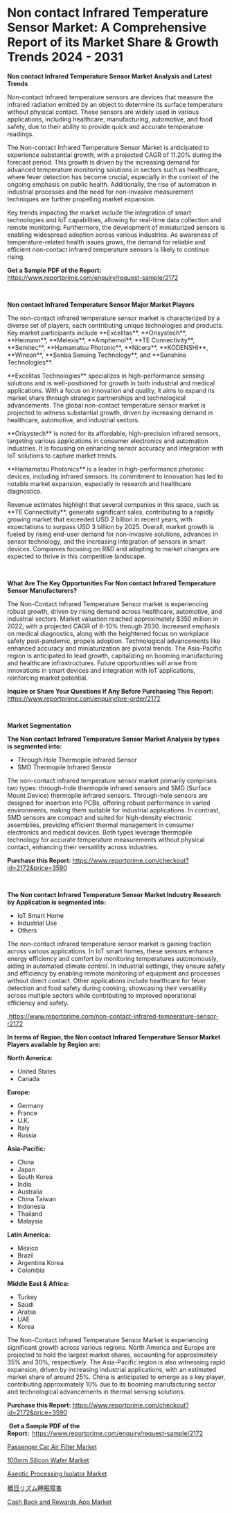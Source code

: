 <p><h1>Non contact Infrared Temperature Sensor Market: A Comprehensive Report of its Market Share & Growth Trends 2024 - 2031</h1></p><p><strong>Non contact Infrared Temperature Sensor Market Analysis and Latest Trends</strong></p>
<p><p>Non-contact infrared temperature sensors are devices that measure the infrared radiation emitted by an object to determine its surface temperature without physical contact. These sensors are widely used in various applications, including healthcare, manufacturing, automotive, and food safety, due to their ability to provide quick and accurate temperature readings.</p><p>The Non-contact Infrared Temperature Sensor Market is anticipated to experience substantial growth, with a projected CAGR of 11.20% during the forecast period. This growth is driven by the increasing demand for advanced temperature monitoring solutions in sectors such as healthcare, where fever detection has become crucial, especially in the context of the ongoing emphasis on public health. Additionally, the rise of automation in industrial processes and the need for non-invasive measurement techniques are further propelling market expansion.</p><p>Key trends impacting the market include the integration of smart technologies and IoT capabilities, allowing for real-time data collection and remote monitoring. Furthermore, the development of miniaturized sensors is enabling widespread adoption across various industries. As awareness of temperature-related health issues grows, the demand for reliable and efficient non-contact infrared temperature sensors is likely to continue rising.</p></p>
<p><strong>Get a Sample PDF of the Report:&nbsp;</strong> <a href="https://www.reportprime.com/enquiry/request-sample/2172">https://www.reportprime.com/enquiry/request-sample/2172</a></p>
<p>&nbsp;</p>
<p><strong>Non contact Infrared Temperature Sensor Major Market Players</strong></p>
<p><p>The non-contact infrared temperature sensor market is characterized by a diverse set of players, each contributing unique technologies and products. Key market participants include **Excelitas**, **Orisystech**, **Heimann**, **Melexis**, **Amphemol**, **TE Connectivity**, **Semitec**, **Hamamatsu Photonic**, **Nicera**, **KODENSHI**, **Winson**, **Senba Sensing Technology**, and **Sunshine Technologies**.</p><p>**Excelitas Technologies** specializes in high-performance sensing solutions and is well-positioned for growth in both industrial and medical applications. With a focus on innovation and quality, it aims to expand its market share through strategic partnerships and technological advancements. The global non-contact temperature sensor market is projected to witness substantial growth, driven by increasing demand in healthcare, automotive, and industrial sectors.</p><p>**Orisystech** is noted for its affordable, high-precision infrared sensors, targeting various applications in consumer electronics and automation industries. It is focusing on enhancing sensor accuracy and integration with IoT solutions to capture market trends.</p><p>**Hamamatsu Photonics** is a leader in high-performance photonic devices, including infrared sensors. Its commitment to innovation has led to notable market expansion, especially in research and healthcare diagnostics.</p><p>Revenue estimates highlight that several companies in this space, such as **TE Connectivity**, generate significant sales, contributing to a rapidly growing market that exceeded USD 2 billion in recent years, with expectations to surpass USD 3 billion by 2025. Overall, market growth is fueled by rising end-user demand for non-invasive solutions, advances in sensor technology, and the increasing integration of sensors in smart devices. Companies focusing on R&D and adapting to market changes are expected to thrive in this competitive landscape.</p></p>
<p>&nbsp;</p>
<p><strong>What Are The Key Opportunities For Non contact Infrared Temperature Sensor Manufacturers?</strong></p>
<p><p>The Non-Contact Infrared Temperature Sensor market is experiencing robust growth, driven by rising demand across healthcare, automotive, and industrial sectors. Market valuation reached approximately $350 million in 2022, with a projected CAGR of 8-10% through 2030. Increased emphasis on medical diagnostics, along with the heightened focus on workplace safety post-pandemic, propels adoption. Technological advancements like enhanced accuracy and miniaturization are pivotal trends. The Asia-Pacific region is anticipated to lead growth, capitalizing on booming manufacturing and healthcare infrastructures. Future opportunities will arise from innovations in smart devices and integration with IoT applications, reinforcing market potential.</p></p>
<p><strong>Inquire or Share Your Questions If Any Before Purchasing This Report:</strong> <a href="https://www.reportprime.com/enquiry/pre-order/2172">https://www.reportprime.com/enquiry/pre-order/2172</a></p>
<p>&nbsp;</p>
<p><strong>Market Segmentation</strong></p>
<p><strong>The Non contact Infrared Temperature Sensor Market Analysis by types is segmented into:</strong></p>
<p><ul><li>Through Hole Thermopile Infrared Sensor</li><li>SMD Thermopile Infrared Sensor</li></ul></p>
<p><p>The non-contact infrared temperature sensor market primarily comprises two types: through-hole thermopile infrared sensors and SMD (Surface Mount Device) thermopile infrared sensors. Through-hole sensors are designed for insertion into PCBs, offering robust performance in varied environments, making them suitable for industrial applications. In contrast, SMD sensors are compact and suited for high-density electronic assemblies, providing efficient thermal management in consumer electronics and medical devices. Both types leverage thermopile technology for accurate temperature measurements without physical contact, enhancing their versatility across industries.</p></p>
<p><strong>Purchase this Report:&nbsp;</strong><a href="https://www.reportprime.com/checkout?id=2172&price=3590">https://www.reportprime.com/checkout?id=2172&price=3590</a></p>
<p>&nbsp;</p>
<p><strong>The Non contact Infrared Temperature Sensor Market Industry Research by Application is segmented into:</strong></p>
<p><ul><li>IoT Smart Home</li><li>Industrial Use</li><li>Others</li></ul></p>
<p><p>The non-contact infrared temperature sensor market is gaining traction across various applications. In IoT smart homes, these sensors enhance energy efficiency and comfort by monitoring temperatures autonomously, aiding in automated climate control. In industrial settings, they ensure safety and efficiency by enabling remote monitoring of equipment and processes without direct contact. Other applications include healthcare for fever detection and food safety during cooking, showcasing their versatility across multiple sectors while contributing to improved operational efficiency and safety.</p></p>
<p><a href="https://www.reportprime.com/non-contact-infrared-temperature-sensor-r2172">&nbsp;https://www.reportprime.com/non-contact-infrared-temperature-sensor-r2172</a></p>
<p><strong>In terms of Region, the Non contact Infrared Temperature Sensor Market Players available by Region are:</strong></p>
<p>
    <p> <strong> North America: </strong>
        <ul>
            <li>United States</li>
            <li>Canada</li>
        </ul>
        </p> 
    <p> <strong> Europe: </strong>
        <ul>
            <li>Germany</li>
            <li>France</li>
            <li>U.K.</li>
            <li>Italy</li>
            <li>Russia</li>
        </ul>
        </p> 
    <p> <strong> Asia-Pacific: </strong>
        <ul>
            <li>China</li>
            <li>Japan</li>
            <li>South Korea</li>
            <li>India</li>
            <li>Australia</li>
            <li>China Taiwan</li>
            <li>Indonesia</li>
            <li>Thailand</li>
            <li>Malaysia</li>
        </ul>
        </p> 
    <p> <strong> Latin America: </strong>
        <ul>
            <li>Mexico</li>
            <li>Brazil</li>
            <li>Argentina Korea</li>
            <li>Colombia</li>
        </ul>
        </p> 
    <p> <strong> Middle East & Africa: </strong>
        <ul>
            <li>Turkey</li>
            <li>Saudi</li>
            <li>Arabia</li>
            <li>UAE</li>
            <li>Korea</li>
        </ul>
    </p>
    </p>
<p><p>The Non-Contact Infrared Temperature Sensor Market is experiencing significant growth across various regions. North America and Europe are projected to hold the largest market shares, accounting for approximately 35% and 30%, respectively. The Asia-Pacific region is also witnessing rapid expansion, driven by increasing industrial applications, with an estimated market share of around 25%. China is anticipated to emerge as a key player, contributing approximately 10% due to its booming manufacturing sector and technological advancements in thermal sensing solutions.</p></p>
<p><strong>Purchase this Report: </strong><a href="https://www.reportprime.com/checkout?id=2172&price=3590">https://www.reportprime.com/checkout?id=2172&price=3590</a></p>
<p>&nbsp;<strong>Get a Sample PDF of the Report:&nbsp;&nbsp;</strong><a href="https://www.reportprime.com/enquiry/request-sample/2172">https://www.reportprime.com/enquiry/request-sample/2172</a></p>
<p><strong></strong></p>
<p><p><a href="https://issuu.com/reportprime-2/docs/passenger-car-air-filter-market-siz_1cdc4d5a7a04ed">Passenger Car Air Filter Market</a></p><p><a href="https://github.com/SamiaAhmed361/Market-Research-Report-List-1/blob/main/100mm-silicon-wafer-market.md">100mm Silicon Wafer Market</a></p><p><a href="https://medium.com/@kelleebernier1851/market-trends-in-the-global-aseptic-processing-isolator-market-forecast-and-analysis-2024-2031-6e1f27c637ec">Aseptic Processing Isolator Market</a></p><p><a href="https://medium.com/@alyle7648/%E4%B8%96%E7%95%8C%E3%81%AE%E3%82%B5%E3%83%BC%E3%82%AB%E3%83%87%E3%82%A3%E3%82%A2%E3%83%B3%E3%83%AA%E3%82%BA%E3%83%A0%E7%9D%A1%E7%9C%A0%E9%9A%9C%E5%AE%B3%E5%B8%82%E5%A0%B4%E3%81%AE%E8%A6%8F%E6%A8%A1%E3%81%A8%E3%82%B7%E3%82%A7%E3%82%A2%E5%88%86%E6%9E%90-%E8%A3%BD%E5%93%81%E3%82%BF%E3%82%A4%E3%83%97%E5%88%A5-%E7%94%A8%E9%80%94%E5%88%A5-%E5%9C%B0%E5%9F%9F%E5%88%A5-%E4%BA%88%E6%B8%AC-2024%E5%B9%B4-2031%E5%B9%B4-3d227cbe26a6">概日リズム睡眠障害</a></p><p><a href="https://medium.com/@jeniw10236654655/market-trends-in-the-global-cash-back-and-rewards-app-market-forecast-and-analysis-2024-2031-cedbd2afb7b8">Cash Back and Rewards App Market</a></p></p>